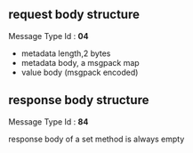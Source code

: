 ## request body structure

Message Type Id : **04**

* metadata length,2 bytes
* metadata body, a msgpack map
* value body (msgpack encoded)

## response body structure

Message Type Id : **84**

response body of a set method is always empty
